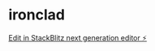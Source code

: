 # ironclad

[Edit in StackBlitz next generation editor ⚡️](https://stackblitz.com/~/github.com/abdalla2024farah/ironclad)